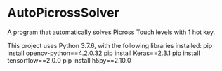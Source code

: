 # AutoPicrossSolver
A program that automatically solves Picross Touch levels with 1 hot key.

This project uses Python 3.7.6, with the following libraries installed:
pip install opencv-python==4.2.0.32
pip install Keras==2.3.1
pip install tensorflow==2.0.0
pip install h5py==2.10.0

